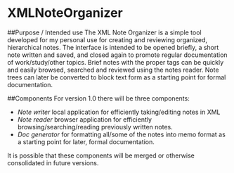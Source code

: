 # XMLNoteOrganizer

##Purpose / Intended use
The XML Note Organizer is a simple tool developed for my personal use for creating and reviewing organized, hierarchical notes.  The interface is intended to be opened briefly, a short note written and saved, and closed again to promote regular documentation of work/study/other topics. Brief notes with the proper tags can be quickly and easily browsed, searched and reviewed using the notes reader. Note trees can later be converted to block text form as a starting point for formal documentation.

##Components
For version 1.0 there will be three components:
- *Note writer* local application for efficiently taking/editing notes in XML
- *Note reader* browser application for efficiently browsing/searching/reading previously written notes.
- *Doc generator* for formatting all/some of the notes into memo format as a starting point for later, formal documentation.

It is possible that these components will be merged or otherwise consolidated in future versions.
